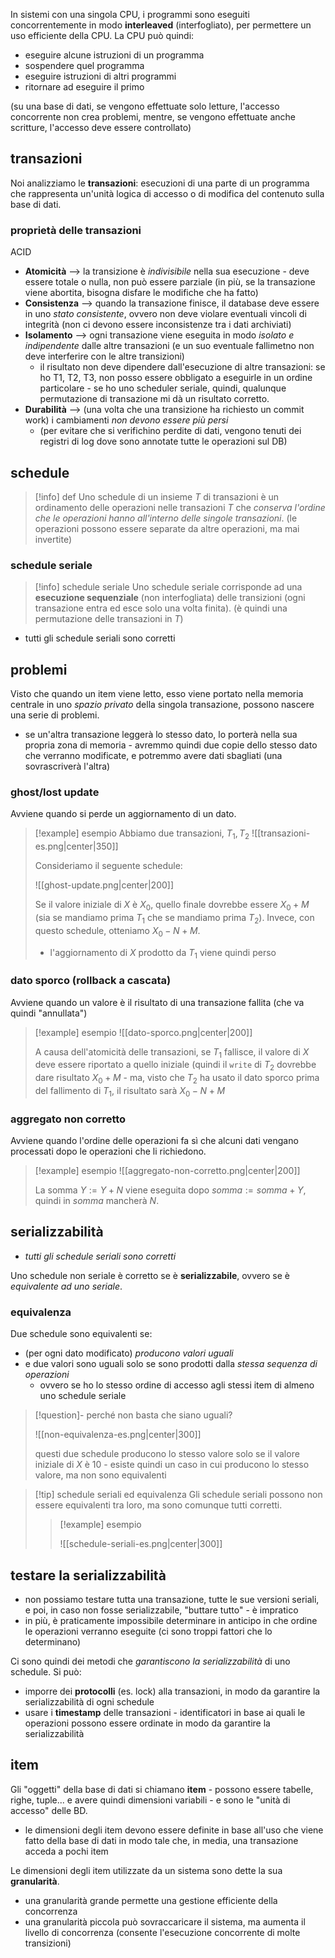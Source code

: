 In sistemi con una singola CPU, i programmi sono eseguiti concorrentemente in modo **interleaved** (interfogliato), per permettere un uso efficiente della CPU.
La CPU può quindi:
- eseguire alcune istruzioni di un programma
- sospendere quel programma
- eseguire istruzioni di altri programmi
- ritornare ad eseguire il primo

(su una base di dati, se vengono effettuate solo letture, l'accesso concorrente non crea problemi, mentre, se vengono effettuate anche scritture, l'accesso deve essere controllato)
## transazioni
Noi analizziamo le **transazioni**: esecuzioni di una parte di un programma che rappresenta un'unità logica di accesso o di modifica del contenuto sulla base di dati.
### proprietà delle transazioni
ACID
- **Atomicità** --> la transizione è *indivisibile* nella sua esecuzione - deve essere totale o nulla, non può essere parziale (in più, se la transazione viene abortita, bisogna disfare le modifiche che ha fatto)
- **Consistenza** --> quando la transazione finisce, il database deve essere in uno *stato consistente*, ovvero non deve violare eventuali vincoli di integrità (non ci devono essere inconsistenze tra i dati archiviati)
- **Isolamento** --> ogni transazione viene eseguita in modo *isolato e indipendente* dalle altre transazioni (e un suo eventuale fallimetno non deve interferire con le altre transizioni)
	- il risultato non deve dipendere dall'esecuzione di altre transazioni: se ho T1, T2, T3, non posso essere obbligato a eseguirle in un ordine particolare - se ho uno scheduler seriale, quindi, qualunque permutazione di transazione mi dà un risultato corretto.
- **Durabilità** --> (una volta che una transizione ha richiesto un commit work) i cambiamenti *non devono essere più persi*
	- (per evitare che si verifichino perdite di dati, vengono tenuti dei registri di log dove sono annotate tutte le operazioni sul DB)

## schedule

> [!info] def
> Uno schedule di un insieme $T$ di transazioni è un ordinamento delle operazioni nelle transazioni $T$ che *conserva l'ordine che le operazioni hanno all'interno delle singole transazioni*.
> (le operazioni possono essere separate da altre operazioni, ma mai invertite)

### schedule seriale

> [!info] schedule seriale
> Uno schedule seriale corrisponde ad una **esecuzione sequenziale** (non interfogliata) delle transizioni (ogni transazione entra ed esce solo una volta finita).
> (è quindi una permutazione delle transazioni in $T$)

- tutti gli schedule seriali sono corretti
## problemi
Visto che quando un item viene letto, esso viene portato nella memoria centrale in uno *spazio privato* della singola transazione, possono nascere una serie di problemi.
- se un'altra transazione leggerà lo stesso dato, lo porterà nella sua propria zona di memoria - avremmo quindi due copie dello stesso dato che verranno modificate, e potremmo avere dati sbagliati (una sovrascriverà l'altra)

### ghost/lost update
Avviene quando si perde un aggiornamento di un dato.

>[!example] esempio
>Abbiamo due transazioni, $T_{1},\,T_{2}$
>![[transazioni-es.png|center|350]]
>
>Consideriamo il seguente schedule:
>
>![[ghost-update.png|center|200]]
>
>Se il valore iniziale di $X$ è $X_{0}$, quello finale dovrebbe essere $X_{0}+M$ (sia se mandiamo prima $T_{1}$ che se mandiamo prima $T_{2}$).
>Invece, con questo schedule, otteniamo $X_{0}-N+M$.
>- l'aggiornamento di $X$ prodotto da $T_{1}$ viene quindi perso

### dato sporco (rollback a cascata)
Avviene quando un valore è il risultato di una transazione fallita (che va quindi "annullata")

> [!example] esempio
> ![[dato-sporco.png|center|200]]
>  
> A causa dell'atomicità delle transazioni, se $T_{1}$ fallisce, il valore di $X$ deve essere riportato a quello iniziale (quindi il `write` di $T_{2}$ dovrebbe dare risultato $X_{0}+M$ - ma, visto che $T_{2}$ ha usato il dato sporco prima del fallimento di $T_{1}$, il risultato sarà $X_{0}-N+M$

### aggregato non corretto
Avviene quando l'ordine delle operazioni fa sì che alcuni dati vengano processati dopo le operazioni che li richiedono.

>[!example] esempio
>![[aggregato-non-corretto.png|center|200]]
>
> La somma $Y:= Y+N$ viene eseguita dopo $somma := somma + Y$, quindi in $somma$ mancherà $N$.

## serializzabilità
- *tutti gli schedule seriali sono corretti*

Uno schedule non seriale è corretto se è **serializzabile**, ovvero se è *equivalente ad uno seriale*.

### equivalenza
Due schedule sono equivalenti se:
- (per ogni dato modificato) *producono valori uguali*
- e due valori sono uguali solo se sono prodotti dalla *stessa sequenza di operazioni*
	- ovvero se ho lo stesso ordine di accesso agli stessi item di almeno uno schedule seriale

>[!question]- perché non basta che siano uguali?
> 
>![[non-equivalenza-es.png|center|300]]
>
>questi due schedule producono lo stesso valore solo se il valore iniziale di $X$ è 10 - esiste quindi un caso in cui producono lo stesso valore, ma non sono equivalenti
 

>[!tip] schedule seriali ed equivalenza
>Gli schedule seriali possono non essere equivalenti tra loro, ma sono comunque tutti corretti.
>
>>[!example] esempio
>> 
>>![[schedule-seriali-es.png|center|300]]

## testare la serializzabilità
- non possiamo testare tutta una transazione, tutte le sue versioni seriali, e poi, in caso non fosse serializzabile, "buttare tutto" - è impratico
- in più, è praticamente impossibile determinare in anticipo in che ordine le operazioni verranno eseguite (ci sono troppi fattori che lo determinano)

Ci sono quindi dei metodi che *garantiscono la serializzabilità* di uno schedule.
Si può:
- imporre dei **protocolli** (es. lock) alla transazioni, in modo da garantire la serializzabilità di ogni schedule
- usare i **timestamp** delle transazioni - identificatori in base ai quali le operazioni possono essere ordinate in modo da garantire la serializzabilità

## item
Gli "oggetti" della base di dati si chiamano **item** - possono essere tabelle, righe, tuple... e avere quindi dimensioni variabili - e sono le "unità di accesso" delle BD.

- le dimensioni degli item devono essere definite in base all'uso che viene fatto della base di dati in modo tale che, in media, una transazione acceda a pochi item

Le dimensioni degli item utilizzate da un sistema sono dette la sua **granularità**.
- una granularità grande permette una gestione efficiente della concorrenza
- una granularità piccola può sovraccaricare il sistema, ma aumenta il livello di concorrenza (consente l'esecuzione concorrente di molte transizioni)